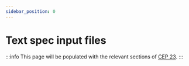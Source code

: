 ```yaml
---
sidebar_position: 0
---
```


# Text spec input files

:::info
This page will be populated with the relevant sections of [CEP 23](https://github.com/conda/ceps/blob/main/cep-0023.md).
:::
